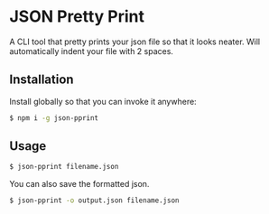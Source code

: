 # JSON Pretty Print

A CLI tool that pretty prints your json file so that it looks neater. Will automatically indent your file with 2 spaces.

## Installation

Install globally so that you can invoke it anywhere:
```bash
$ npm i -g json-pprint
```

## Usage

```bash
$ json-pprint filename.json
```

You can also save the formatted json.

```bash
$ json-pprint -o output.json filename.json
```
